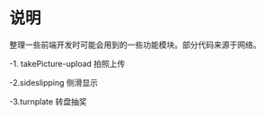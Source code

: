 # 说明

整理一些前端开发时可能会用到的一些功能模块。部分代码来源于网络。

-1. takePicture-upload 拍照上传

-2.sideslipping 侧滑显示

-3.turnplate 转盘抽奖
